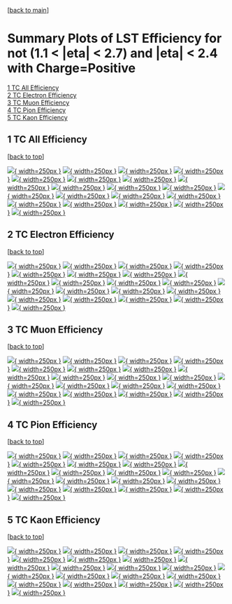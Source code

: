 [[back to main](./)]

# <a name="top"></a> Summary Plots of LST Efficiency for not (1.1 < |eta| < 2.7) and |eta| < 2.4 with Charge=Positive

[1 TC All Efficiency](#1)<br/>[2 TC Electron Efficiency](#2)<br/>[3 TC Muon Efficiency](#3)<br/>[4 TC Pion Efficiency](#4)<br/>[5 TC Kaon Efficiency](#5)<br/>



## <a name="1"></a> 1 TC All Efficiency

 [[back to top](#top)]

[![](../mtv/var/TC_vtr_0_1_eff_pt.png){ width=250px }](TC_vtr_0_1_eff_pt.html)
[![](../mtv/var/TC_vtr_0_1_eff_ptzoom.png){ width=250px }](TC_vtr_0_1_eff_ptzoom.html)
[![](../mtv/var/TC_vtr_0_1_eff_ptlow.png){ width=250px }](TC_vtr_0_1_eff_ptlow.html)
[![](../mtv/var/TC_vtr_0_1_eff_ptlowzoom.png){ width=250px }](TC_vtr_0_1_eff_ptlowzoom.html)
[![](../mtv/var/TC_vtr_0_1_eff_ptmtv.png){ width=250px }](TC_vtr_0_1_eff_ptmtv.html)
[![](../mtv/var/TC_vtr_0_1_eff_ptmtvzoom.png){ width=250px }](TC_vtr_0_1_eff_ptmtvzoom.html)
[![](../mtv/var/TC_vtr_0_1_eff_eta.png){ width=250px }](TC_vtr_0_1_eff_eta.html)
[![](../mtv/var/TC_vtr_0_1_eff_etazoom.png){ width=250px }](TC_vtr_0_1_eff_etazoom.html)
[![](../mtv/var/TC_vtr_0_1_eff_etacoarse.png){ width=250px }](TC_vtr_0_1_eff_etacoarse.html)
[![](../mtv/var/TC_vtr_0_1_eff_etacoarsezoom.png){ width=250px }](TC_vtr_0_1_eff_etacoarsezoom.html)
[![](../mtv/var/TC_vtr_0_1_eff_phi.png){ width=250px }](TC_vtr_0_1_eff_phi.html)
[![](../mtv/var/TC_vtr_0_1_eff_phizoom.png){ width=250px }](TC_vtr_0_1_eff_phizoom.html)
[![](../mtv/var/TC_vtr_0_1_eff_phicoarse.png){ width=250px }](TC_vtr_0_1_eff_phicoarse.html)
[![](../mtv/var/TC_vtr_0_1_eff_phicoarsezoom.png){ width=250px }](TC_vtr_0_1_eff_phicoarsezoom.html)
[![](../mtv/var/TC_vtr_0_1_eff_dxy.png){ width=250px }](TC_vtr_0_1_eff_dxy.html)
[![](../mtv/var/TC_vtr_0_1_eff_dxycoarse.png){ width=250px }](TC_vtr_0_1_eff_dxycoarse.html)
[![](../mtv/var/TC_vtr_0_1_eff_dxycoarsezoom.png){ width=250px }](TC_vtr_0_1_eff_dxycoarsezoom.html)
[![](../mtv/var/TC_vtr_0_1_eff_dz.png){ width=250px }](TC_vtr_0_1_eff_dz.html)
[![](../mtv/var/TC_vtr_0_1_eff_dzcoarse.png){ width=250px }](TC_vtr_0_1_eff_dzcoarse.html)
[![](../mtv/var/TC_vtr_0_1_eff_dzcoarsezoom.png){ width=250px }](TC_vtr_0_1_eff_dzcoarsezoom.html)


## <a name="2"></a> 2 TC Electron Efficiency

 [[back to top](#top)]

[![](../mtv/var/TC_vtr_11_1_eff_pt.png){ width=250px }](TC_vtr_11_1_eff_pt.html)
[![](../mtv/var/TC_vtr_11_1_eff_ptzoom.png){ width=250px }](TC_vtr_11_1_eff_ptzoom.html)
[![](../mtv/var/TC_vtr_11_1_eff_ptlow.png){ width=250px }](TC_vtr_11_1_eff_ptlow.html)
[![](../mtv/var/TC_vtr_11_1_eff_ptlowzoom.png){ width=250px }](TC_vtr_11_1_eff_ptlowzoom.html)
[![](../mtv/var/TC_vtr_11_1_eff_ptmtv.png){ width=250px }](TC_vtr_11_1_eff_ptmtv.html)
[![](../mtv/var/TC_vtr_11_1_eff_ptmtvzoom.png){ width=250px }](TC_vtr_11_1_eff_ptmtvzoom.html)
[![](../mtv/var/TC_vtr_11_1_eff_eta.png){ width=250px }](TC_vtr_11_1_eff_eta.html)
[![](../mtv/var/TC_vtr_11_1_eff_etazoom.png){ width=250px }](TC_vtr_11_1_eff_etazoom.html)
[![](../mtv/var/TC_vtr_11_1_eff_etacoarse.png){ width=250px }](TC_vtr_11_1_eff_etacoarse.html)
[![](../mtv/var/TC_vtr_11_1_eff_etacoarsezoom.png){ width=250px }](TC_vtr_11_1_eff_etacoarsezoom.html)
[![](../mtv/var/TC_vtr_11_1_eff_phi.png){ width=250px }](TC_vtr_11_1_eff_phi.html)
[![](../mtv/var/TC_vtr_11_1_eff_phizoom.png){ width=250px }](TC_vtr_11_1_eff_phizoom.html)
[![](../mtv/var/TC_vtr_11_1_eff_phicoarse.png){ width=250px }](TC_vtr_11_1_eff_phicoarse.html)
[![](../mtv/var/TC_vtr_11_1_eff_phicoarsezoom.png){ width=250px }](TC_vtr_11_1_eff_phicoarsezoom.html)
[![](../mtv/var/TC_vtr_11_1_eff_dxy.png){ width=250px }](TC_vtr_11_1_eff_dxy.html)
[![](../mtv/var/TC_vtr_11_1_eff_dxycoarse.png){ width=250px }](TC_vtr_11_1_eff_dxycoarse.html)
[![](../mtv/var/TC_vtr_11_1_eff_dxycoarsezoom.png){ width=250px }](TC_vtr_11_1_eff_dxycoarsezoom.html)
[![](../mtv/var/TC_vtr_11_1_eff_dz.png){ width=250px }](TC_vtr_11_1_eff_dz.html)
[![](../mtv/var/TC_vtr_11_1_eff_dzcoarse.png){ width=250px }](TC_vtr_11_1_eff_dzcoarse.html)
[![](../mtv/var/TC_vtr_11_1_eff_dzcoarsezoom.png){ width=250px }](TC_vtr_11_1_eff_dzcoarsezoom.html)


## <a name="3"></a> 3 TC Muon Efficiency

 [[back to top](#top)]

[![](../mtv/var/TC_vtr_13_1_eff_pt.png){ width=250px }](TC_vtr_13_1_eff_pt.html)
[![](../mtv/var/TC_vtr_13_1_eff_ptzoom.png){ width=250px }](TC_vtr_13_1_eff_ptzoom.html)
[![](../mtv/var/TC_vtr_13_1_eff_ptlow.png){ width=250px }](TC_vtr_13_1_eff_ptlow.html)
[![](../mtv/var/TC_vtr_13_1_eff_ptlowzoom.png){ width=250px }](TC_vtr_13_1_eff_ptlowzoom.html)
[![](../mtv/var/TC_vtr_13_1_eff_ptmtv.png){ width=250px }](TC_vtr_13_1_eff_ptmtv.html)
[![](../mtv/var/TC_vtr_13_1_eff_ptmtvzoom.png){ width=250px }](TC_vtr_13_1_eff_ptmtvzoom.html)
[![](../mtv/var/TC_vtr_13_1_eff_eta.png){ width=250px }](TC_vtr_13_1_eff_eta.html)
[![](../mtv/var/TC_vtr_13_1_eff_etazoom.png){ width=250px }](TC_vtr_13_1_eff_etazoom.html)
[![](../mtv/var/TC_vtr_13_1_eff_etacoarse.png){ width=250px }](TC_vtr_13_1_eff_etacoarse.html)
[![](../mtv/var/TC_vtr_13_1_eff_etacoarsezoom.png){ width=250px }](TC_vtr_13_1_eff_etacoarsezoom.html)
[![](../mtv/var/TC_vtr_13_1_eff_phi.png){ width=250px }](TC_vtr_13_1_eff_phi.html)
[![](../mtv/var/TC_vtr_13_1_eff_phizoom.png){ width=250px }](TC_vtr_13_1_eff_phizoom.html)
[![](../mtv/var/TC_vtr_13_1_eff_phicoarse.png){ width=250px }](TC_vtr_13_1_eff_phicoarse.html)
[![](../mtv/var/TC_vtr_13_1_eff_phicoarsezoom.png){ width=250px }](TC_vtr_13_1_eff_phicoarsezoom.html)
[![](../mtv/var/TC_vtr_13_1_eff_dxy.png){ width=250px }](TC_vtr_13_1_eff_dxy.html)
[![](../mtv/var/TC_vtr_13_1_eff_dxycoarse.png){ width=250px }](TC_vtr_13_1_eff_dxycoarse.html)
[![](../mtv/var/TC_vtr_13_1_eff_dxycoarsezoom.png){ width=250px }](TC_vtr_13_1_eff_dxycoarsezoom.html)
[![](../mtv/var/TC_vtr_13_1_eff_dz.png){ width=250px }](TC_vtr_13_1_eff_dz.html)
[![](../mtv/var/TC_vtr_13_1_eff_dzcoarse.png){ width=250px }](TC_vtr_13_1_eff_dzcoarse.html)
[![](../mtv/var/TC_vtr_13_1_eff_dzcoarsezoom.png){ width=250px }](TC_vtr_13_1_eff_dzcoarsezoom.html)


## <a name="4"></a> 4 TC Pion Efficiency

 [[back to top](#top)]

[![](../mtv/var/TC_vtr_211_1_eff_pt.png){ width=250px }](TC_vtr_211_1_eff_pt.html)
[![](../mtv/var/TC_vtr_211_1_eff_ptzoom.png){ width=250px }](TC_vtr_211_1_eff_ptzoom.html)
[![](../mtv/var/TC_vtr_211_1_eff_ptlow.png){ width=250px }](TC_vtr_211_1_eff_ptlow.html)
[![](../mtv/var/TC_vtr_211_1_eff_ptlowzoom.png){ width=250px }](TC_vtr_211_1_eff_ptlowzoom.html)
[![](../mtv/var/TC_vtr_211_1_eff_ptmtv.png){ width=250px }](TC_vtr_211_1_eff_ptmtv.html)
[![](../mtv/var/TC_vtr_211_1_eff_ptmtvzoom.png){ width=250px }](TC_vtr_211_1_eff_ptmtvzoom.html)
[![](../mtv/var/TC_vtr_211_1_eff_eta.png){ width=250px }](TC_vtr_211_1_eff_eta.html)
[![](../mtv/var/TC_vtr_211_1_eff_etazoom.png){ width=250px }](TC_vtr_211_1_eff_etazoom.html)
[![](../mtv/var/TC_vtr_211_1_eff_etacoarse.png){ width=250px }](TC_vtr_211_1_eff_etacoarse.html)
[![](../mtv/var/TC_vtr_211_1_eff_etacoarsezoom.png){ width=250px }](TC_vtr_211_1_eff_etacoarsezoom.html)
[![](../mtv/var/TC_vtr_211_1_eff_phi.png){ width=250px }](TC_vtr_211_1_eff_phi.html)
[![](../mtv/var/TC_vtr_211_1_eff_phizoom.png){ width=250px }](TC_vtr_211_1_eff_phizoom.html)
[![](../mtv/var/TC_vtr_211_1_eff_phicoarse.png){ width=250px }](TC_vtr_211_1_eff_phicoarse.html)
[![](../mtv/var/TC_vtr_211_1_eff_phicoarsezoom.png){ width=250px }](TC_vtr_211_1_eff_phicoarsezoom.html)
[![](../mtv/var/TC_vtr_211_1_eff_dxy.png){ width=250px }](TC_vtr_211_1_eff_dxy.html)
[![](../mtv/var/TC_vtr_211_1_eff_dxycoarse.png){ width=250px }](TC_vtr_211_1_eff_dxycoarse.html)
[![](../mtv/var/TC_vtr_211_1_eff_dxycoarsezoom.png){ width=250px }](TC_vtr_211_1_eff_dxycoarsezoom.html)
[![](../mtv/var/TC_vtr_211_1_eff_dz.png){ width=250px }](TC_vtr_211_1_eff_dz.html)
[![](../mtv/var/TC_vtr_211_1_eff_dzcoarse.png){ width=250px }](TC_vtr_211_1_eff_dzcoarse.html)
[![](../mtv/var/TC_vtr_211_1_eff_dzcoarsezoom.png){ width=250px }](TC_vtr_211_1_eff_dzcoarsezoom.html)


## <a name="5"></a> 5 TC Kaon Efficiency

 [[back to top](#top)]

[![](../mtv/var/TC_vtr_321_1_eff_pt.png){ width=250px }](TC_vtr_321_1_eff_pt.html)
[![](../mtv/var/TC_vtr_321_1_eff_ptzoom.png){ width=250px }](TC_vtr_321_1_eff_ptzoom.html)
[![](../mtv/var/TC_vtr_321_1_eff_ptlow.png){ width=250px }](TC_vtr_321_1_eff_ptlow.html)
[![](../mtv/var/TC_vtr_321_1_eff_ptlowzoom.png){ width=250px }](TC_vtr_321_1_eff_ptlowzoom.html)
[![](../mtv/var/TC_vtr_321_1_eff_ptmtv.png){ width=250px }](TC_vtr_321_1_eff_ptmtv.html)
[![](../mtv/var/TC_vtr_321_1_eff_ptmtvzoom.png){ width=250px }](TC_vtr_321_1_eff_ptmtvzoom.html)
[![](../mtv/var/TC_vtr_321_1_eff_eta.png){ width=250px }](TC_vtr_321_1_eff_eta.html)
[![](../mtv/var/TC_vtr_321_1_eff_etazoom.png){ width=250px }](TC_vtr_321_1_eff_etazoom.html)
[![](../mtv/var/TC_vtr_321_1_eff_etacoarse.png){ width=250px }](TC_vtr_321_1_eff_etacoarse.html)
[![](../mtv/var/TC_vtr_321_1_eff_etacoarsezoom.png){ width=250px }](TC_vtr_321_1_eff_etacoarsezoom.html)
[![](../mtv/var/TC_vtr_321_1_eff_phi.png){ width=250px }](TC_vtr_321_1_eff_phi.html)
[![](../mtv/var/TC_vtr_321_1_eff_phizoom.png){ width=250px }](TC_vtr_321_1_eff_phizoom.html)
[![](../mtv/var/TC_vtr_321_1_eff_phicoarse.png){ width=250px }](TC_vtr_321_1_eff_phicoarse.html)
[![](../mtv/var/TC_vtr_321_1_eff_phicoarsezoom.png){ width=250px }](TC_vtr_321_1_eff_phicoarsezoom.html)
[![](../mtv/var/TC_vtr_321_1_eff_dxy.png){ width=250px }](TC_vtr_321_1_eff_dxy.html)
[![](../mtv/var/TC_vtr_321_1_eff_dxycoarse.png){ width=250px }](TC_vtr_321_1_eff_dxycoarse.html)
[![](../mtv/var/TC_vtr_321_1_eff_dxycoarsezoom.png){ width=250px }](TC_vtr_321_1_eff_dxycoarsezoom.html)
[![](../mtv/var/TC_vtr_321_1_eff_dz.png){ width=250px }](TC_vtr_321_1_eff_dz.html)
[![](../mtv/var/TC_vtr_321_1_eff_dzcoarse.png){ width=250px }](TC_vtr_321_1_eff_dzcoarse.html)
[![](../mtv/var/TC_vtr_321_1_eff_dzcoarsezoom.png){ width=250px }](TC_vtr_321_1_eff_dzcoarsezoom.html)
